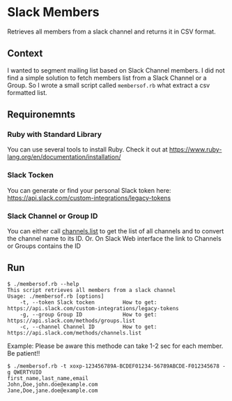 # Slack Members
Retrieves all members from a slack channel and returns it in CSV format.

## Context
I wanted to segment mailing list based on Slack Channel members. I did not find a simple solution to fetch members list from a Slack Channel or a Group. So I wrote a small script called `membersof.rb` what extract a csv formatted list.

## Requironemnts
### Ruby with Standard Library
You can use several tools to install Ruby. Check it out at https://www.ruby-lang.org/en/documentation/installation/

### Slack Tocken
You can generate or find your personal Slack token here: https://api.slack.com/custom-integrations/legacy-tokens

### Slack Channel or Group ID
You can either call [channels.list](https://api.slack.com/methods/channels.list) to get the list of all channels and to convert the channel name to its ID.
Or.
On Slack Web interface the link to Channels or Groups contains the ID

## Run
```
$ ./membersof.rb --help
This script retrieves all members from a slack channel
Usage: ./membersof.rb [options]
    -t, --token Slack tocken         How to get: https://api.slack.com/custom-integrations/legacy-tokens
    -g, --group Group ID             How to get: https://api.slack.com/methods/groups.list
    -c, --channel Channel ID         How to get: https://api.slack.com/methods/channels.list
```

Example:
Please be aware this methode can take 1-2 sec for each member. Be patient!!
```
$ ./membersof.rb -t xoxp-123456789A-BCDEF01234-56789ABCDE-F012345678 -g QWERTYUIO
first_name,last_name,email
John,Doe,john.doe@example.com
Jane,Doe,jane.doe@example.com
```